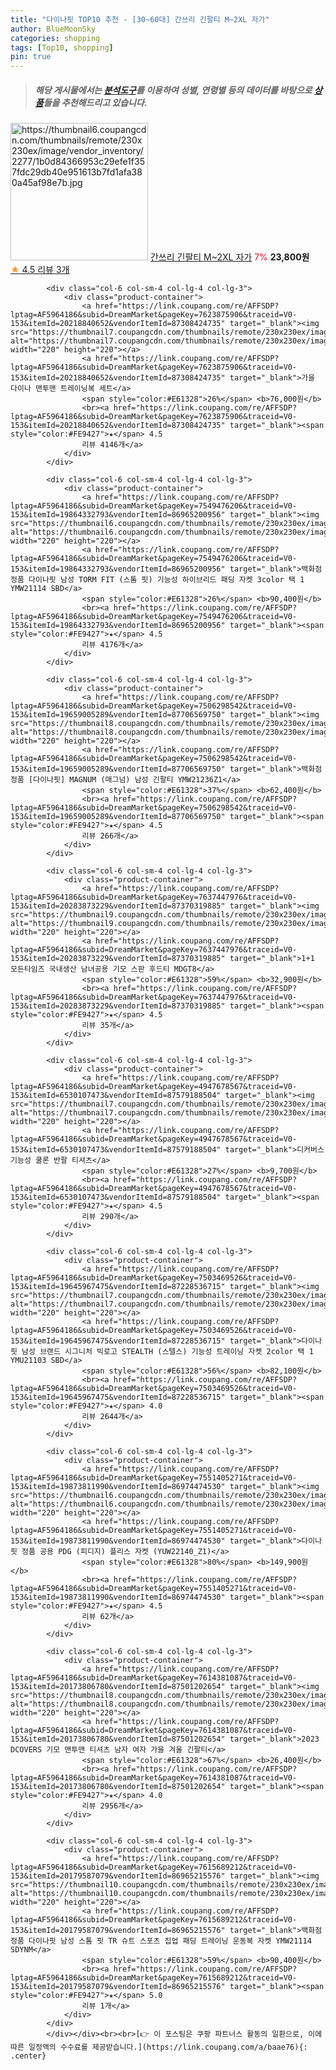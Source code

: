 ```yaml
---
title: "다이나핏 TOP10 추천 - [30~60대] 간쓰리 긴팔티 M~2XL 자가"
author: BlueMoonSky
categories: shopping
tags: [Top10, shopping]
pin: true
---
```


> ##### 해당 게시물에서는 [**분석도구**](https://itemscout.io/)를 이용하여 **성별**, **연령별** 등의 데이터를 바탕으로 [**상품**](https://link.coupang.com/a/baae76)들을 추천해드리고 있습니다.
<div class="container"><div class="row">
            <div class="col-6 col-sm-4 col-lg-4 col-lg-3">
                <div class="product-container">
                    <a href="https://link.coupang.com/re/AFFSDP?lptag=AF5964186&subid=DreamMarket&pageKey=134588693&traceid=V0-153&itemId=395265921&vendorItemId=3962224101" target="_blank"><img src="https://thumbnail6.coupangcdn.com/thumbnails/remote/230x230ex/image/vendor_inventory/2277/1b0d84366953c29efe1f357fdc29db40e951613b7fd1afa380a45af98e7b.jpg" alt="https://thumbnail6.coupangcdn.com/thumbnails/remote/230x230ex/image/vendor_inventory/2277/1b0d84366953c29efe1f357fdc29db40e951613b7fd1afa380a45af98e7b.jpg" width="220" height="220"></a>
                    <a href="https://link.coupang.com/re/AFFSDP?lptag=AF5964186&subid=DreamMarket&pageKey=134588693&traceid=V0-153&itemId=395265921&vendorItemId=3962224101" target="_blank">간쓰리 긴팔티 M~2XL 자가</a>
                    <span style="color:#E61328">7%</span> <b>23,800원</b>
                    <br><a href="https://link.coupang.com/re/AFFSDP?lptag=AF5964186&subid=DreamMarket&pageKey=134588693&traceid=V0-153&itemId=395265921&vendorItemId=3962224101" target="_blank"><span style="color:#FE9427">★</span> 4.5
                    리뷰 3개</a>
                </div>
            </div>
            
            <div class="col-6 col-sm-4 col-lg-4 col-lg-3">
                <div class="product-container">
                    <a href="https://link.coupang.com/re/AFFSDP?lptag=AF5964186&subid=DreamMarket&pageKey=7623875906&traceid=V0-153&itemId=20218840652&vendorItemId=87308424735" target="_blank"><img src="https://thumbnail7.coupangcdn.com/thumbnails/remote/230x230ex/image/vendor_inventory/1d59/2fdb637398b856f07ad8c6146b1864737b603ab51c7327dc7333e87aa764.jpg" alt="https://thumbnail7.coupangcdn.com/thumbnails/remote/230x230ex/image/vendor_inventory/1d59/2fdb637398b856f07ad8c6146b1864737b603ab51c7327dc7333e87aa764.jpg" width="220" height="220"></a>
                    <a href="https://link.coupang.com/re/AFFSDP?lptag=AF5964186&subid=DreamMarket&pageKey=7623875906&traceid=V0-153&itemId=20218840652&vendorItemId=87308424735" target="_blank">가을 다이나 맨투맨 트레이닝복 세트</a>
                    <span style="color:#E61328">26%</span> <b>76,000원</b>
                    <br><a href="https://link.coupang.com/re/AFFSDP?lptag=AF5964186&subid=DreamMarket&pageKey=7623875906&traceid=V0-153&itemId=20218840652&vendorItemId=87308424735" target="_blank"><span style="color:#FE9427">★</span> 4.5
                    리뷰 4146개</a>
                </div>
            </div>
            
            <div class="col-6 col-sm-4 col-lg-4 col-lg-3">
                <div class="product-container">
                    <a href="https://link.coupang.com/re/AFFSDP?lptag=AF5964186&subid=DreamMarket&pageKey=7549476206&traceid=V0-153&itemId=19864332793&vendorItemId=86965200956" target="_blank"><img src="https://thumbnail6.coupangcdn.com/thumbnails/remote/230x230ex/image/vendor_inventory/fcc4/d9449cbc7b7e5dab9b7130965d4dddaeeedc3206ab0ad27462911bf7fa3f.jpg" alt="https://thumbnail6.coupangcdn.com/thumbnails/remote/230x230ex/image/vendor_inventory/fcc4/d9449cbc7b7e5dab9b7130965d4dddaeeedc3206ab0ad27462911bf7fa3f.jpg" width="220" height="220"></a>
                    <a href="https://link.coupang.com/re/AFFSDP?lptag=AF5964186&subid=DreamMarket&pageKey=7549476206&traceid=V0-153&itemId=19864332793&vendorItemId=86965200956" target="_blank">백화점 정품 다이나핏 남성 TORM FIT (스톰 핏) 기능성 하이브리드 패딩 자켓 3color 택 1 YMW21114 SBD</a>
                    <span style="color:#E61328">26%</span> <b>90,400원</b>
                    <br><a href="https://link.coupang.com/re/AFFSDP?lptag=AF5964186&subid=DreamMarket&pageKey=7549476206&traceid=V0-153&itemId=19864332793&vendorItemId=86965200956" target="_blank"><span style="color:#FE9427">★</span> 4.5
                    리뷰 4176개</a>
                </div>
            </div>
            
            <div class="col-6 col-sm-4 col-lg-4 col-lg-3">
                <div class="product-container">
                    <a href="https://link.coupang.com/re/AFFSDP?lptag=AF5964186&subid=DreamMarket&pageKey=7506298542&traceid=V0-153&itemId=19659005289&vendorItemId=87706569750" target="_blank"><img src="https://thumbnail8.coupangcdn.com/thumbnails/remote/230x230ex/image/vendor_inventory/8e04/b37520e76c88478a900fc0c3ed7d66fc6f77ef4b7afe3f28486e968acd93.jpg" alt="https://thumbnail8.coupangcdn.com/thumbnails/remote/230x230ex/image/vendor_inventory/8e04/b37520e76c88478a900fc0c3ed7d66fc6f77ef4b7afe3f28486e968acd93.jpg" width="220" height="220"></a>
                    <a href="https://link.coupang.com/re/AFFSDP?lptag=AF5964186&subid=DreamMarket&pageKey=7506298542&traceid=V0-153&itemId=19659005289&vendorItemId=87706569750" target="_blank">백화점 정품 [다이나핏] MAGNUM (매그넘) 남성 긴팔티 YMW21236Z1</a>
                    <span style="color:#E61328">37%</span> <b>62,400원</b>
                    <br><a href="https://link.coupang.com/re/AFFSDP?lptag=AF5964186&subid=DreamMarket&pageKey=7506298542&traceid=V0-153&itemId=19659005289&vendorItemId=87706569750" target="_blank"><span style="color:#FE9427">★</span> 4.5
                    리뷰 266개</a>
                </div>
            </div>
            
            <div class="col-6 col-sm-4 col-lg-4 col-lg-3">
                <div class="product-container">
                    <a href="https://link.coupang.com/re/AFFSDP?lptag=AF5964186&subid=DreamMarket&pageKey=7637447976&traceid=V0-153&itemId=20283873229&vendorItemId=87370319885" target="_blank"><img src="https://thumbnail9.coupangcdn.com/thumbnails/remote/230x230ex/image/vendor_inventory/d112/62ae0908dc3d3fefdaffeda16a5f99431a491dc50df7fd74fbaa70383a54.jpg" alt="https://thumbnail9.coupangcdn.com/thumbnails/remote/230x230ex/image/vendor_inventory/d112/62ae0908dc3d3fefdaffeda16a5f99431a491dc50df7fd74fbaa70383a54.jpg" width="220" height="220"></a>
                    <a href="https://link.coupang.com/re/AFFSDP?lptag=AF5964186&subid=DreamMarket&pageKey=7637447976&traceid=V0-153&itemId=20283873229&vendorItemId=87370319885" target="_blank">1+1 모든타임즈 국내생산 남녀공용 기모 스판 후드티 MDGT8</a>
                    <span style="color:#E61328">59%</span> <b>32,900원</b>
                    <br><a href="https://link.coupang.com/re/AFFSDP?lptag=AF5964186&subid=DreamMarket&pageKey=7637447976&traceid=V0-153&itemId=20283873229&vendorItemId=87370319885" target="_blank"><span style="color:#FE9427">★</span> 4.5
                    리뷰 35개</a>
                </div>
            </div>
            
            <div class="col-6 col-sm-4 col-lg-4 col-lg-3">
                <div class="product-container">
                    <a href="https://link.coupang.com/re/AFFSDP?lptag=AF5964186&subid=DreamMarket&pageKey=4947678567&traceid=V0-153&itemId=6530107473&vendorItemId=87579188504" target="_blank"><img src="https://thumbnail7.coupangcdn.com/thumbnails/remote/230x230ex/image/vendor_inventory/4d50/2f2d0f4ee693aa811b46a45d521314d941125a97cc2455c5f7192ef5f84e.jpg" alt="https://thumbnail7.coupangcdn.com/thumbnails/remote/230x230ex/image/vendor_inventory/4d50/2f2d0f4ee693aa811b46a45d521314d941125a97cc2455c5f7192ef5f84e.jpg" width="220" height="220"></a>
                    <a href="https://link.coupang.com/re/AFFSDP?lptag=AF5964186&subid=DreamMarket&pageKey=4947678567&traceid=V0-153&itemId=6530107473&vendorItemId=87579188504" target="_blank">디커버스 기능성 쿨론 반팔 티셔츠</a>
                    <span style="color:#E61328">27%</span> <b>9,700원</b>
                    <br><a href="https://link.coupang.com/re/AFFSDP?lptag=AF5964186&subid=DreamMarket&pageKey=4947678567&traceid=V0-153&itemId=6530107473&vendorItemId=87579188504" target="_blank"><span style="color:#FE9427">★</span> 4.5
                    리뷰 290개</a>
                </div>
            </div>
            
            <div class="col-6 col-sm-4 col-lg-4 col-lg-3">
                <div class="product-container">
                    <a href="https://link.coupang.com/re/AFFSDP?lptag=AF5964186&subid=DreamMarket&pageKey=7503469526&traceid=V0-153&itemId=19645967475&vendorItemId=87228536715" target="_blank"><img src="https://thumbnail7.coupangcdn.com/thumbnails/remote/230x230ex/image/vendor_inventory/51e2/1c02bae07b5fb6a9c263e33654d154a70b0119b37880a7d7d4d777ade4e7.jpg" alt="https://thumbnail7.coupangcdn.com/thumbnails/remote/230x230ex/image/vendor_inventory/51e2/1c02bae07b5fb6a9c263e33654d154a70b0119b37880a7d7d4d777ade4e7.jpg" width="220" height="220"></a>
                    <a href="https://link.coupang.com/re/AFFSDP?lptag=AF5964186&subid=DreamMarket&pageKey=7503469526&traceid=V0-153&itemId=19645967475&vendorItemId=87228536715" target="_blank">다이나핏 남성 브랜드 시그니처 빅로고 STEALTH (스텔스) 기능성 트레이닝 자켓 2color 택 1 YMU21103 SBD</a>
                    <span style="color:#E61328">56%</span> <b>82,100원</b>
                    <br><a href="https://link.coupang.com/re/AFFSDP?lptag=AF5964186&subid=DreamMarket&pageKey=7503469526&traceid=V0-153&itemId=19645967475&vendorItemId=87228536715" target="_blank"><span style="color:#FE9427">★</span> 4.0
                    리뷰 2644개</a>
                </div>
            </div>
            
            <div class="col-6 col-sm-4 col-lg-4 col-lg-3">
                <div class="product-container">
                    <a href="https://link.coupang.com/re/AFFSDP?lptag=AF5964186&subid=DreamMarket&pageKey=7551405271&traceid=V0-153&itemId=19873811990&vendorItemId=86974474530" target="_blank"><img src="https://thumbnail6.coupangcdn.com/thumbnails/remote/230x230ex/image/vendor_inventory/6378/6b1537f21f6bddb6443b3b9b0eff95d112648f86b2ac9484327c9665826c.jpg" alt="https://thumbnail6.coupangcdn.com/thumbnails/remote/230x230ex/image/vendor_inventory/6378/6b1537f21f6bddb6443b3b9b0eff95d112648f86b2ac9484327c9665826c.jpg" width="220" height="220"></a>
                    <a href="https://link.coupang.com/re/AFFSDP?lptag=AF5964186&subid=DreamMarket&pageKey=7551405271&traceid=V0-153&itemId=19873811990&vendorItemId=86974474530" target="_blank">다이나핏 정품 공용 PDG (피디지) 플리스 자켓 (YUW22140_Z1)</a>
                    <span style="color:#E61328">80%</span> <b>149,900원</b>
                    <br><a href="https://link.coupang.com/re/AFFSDP?lptag=AF5964186&subid=DreamMarket&pageKey=7551405271&traceid=V0-153&itemId=19873811990&vendorItemId=86974474530" target="_blank"><span style="color:#FE9427">★</span> 4.5
                    리뷰 62개</a>
                </div>
            </div>
            
            <div class="col-6 col-sm-4 col-lg-4 col-lg-3">
                <div class="product-container">
                    <a href="https://link.coupang.com/re/AFFSDP?lptag=AF5964186&subid=DreamMarket&pageKey=7614381087&traceid=V0-153&itemId=20173806780&vendorItemId=87501202654" target="_blank"><img src="https://thumbnail8.coupangcdn.com/thumbnails/remote/230x230ex/image/vendor_inventory/e73a/d9fc60182ac55e6dd600ffe4120965af519f971219f1aee4a446b54dd259.jpg" alt="https://thumbnail8.coupangcdn.com/thumbnails/remote/230x230ex/image/vendor_inventory/e73a/d9fc60182ac55e6dd600ffe4120965af519f971219f1aee4a446b54dd259.jpg" width="220" height="220"></a>
                    <a href="https://link.coupang.com/re/AFFSDP?lptag=AF5964186&subid=DreamMarket&pageKey=7614381087&traceid=V0-153&itemId=20173806780&vendorItemId=87501202654" target="_blank">2023 DCOVERS 기모 맨투맨 티셔츠 남자 여자 가을 겨울 긴팔티</a>
                    <span style="color:#E61328">67%</span> <b>26,400원</b>
                    <br><a href="https://link.coupang.com/re/AFFSDP?lptag=AF5964186&subid=DreamMarket&pageKey=7614381087&traceid=V0-153&itemId=20173806780&vendorItemId=87501202654" target="_blank"><span style="color:#FE9427">★</span> 4.0
                    리뷰 2956개</a>
                </div>
            </div>
            
            <div class="col-6 col-sm-4 col-lg-4 col-lg-3">
                <div class="product-container">
                    <a href="https://link.coupang.com/re/AFFSDP?lptag=AF5964186&subid=DreamMarket&pageKey=7615689212&traceid=V0-153&itemId=20179587079&vendorItemId=86965215576" target="_blank"><img src="https://thumbnail10.coupangcdn.com/thumbnails/remote/230x230ex/image/vendor_inventory/b249/d5176042ba7e38074d625d3ea0c6f48d4e20eb65b5ff0a55103d1b4ea1bb.jpg" alt="https://thumbnail10.coupangcdn.com/thumbnails/remote/230x230ex/image/vendor_inventory/b249/d5176042ba7e38074d625d3ea0c6f48d4e20eb65b5ff0a55103d1b4ea1bb.jpg" width="220" height="220"></a>
                    <a href="https://link.coupang.com/re/AFFSDP?lptag=AF5964186&subid=DreamMarket&pageKey=7615689212&traceid=V0-153&itemId=20179587079&vendorItemId=86965215576" target="_blank">백화점 정품 다이나핏 남성 스톰 핏 TR 슈트 스포츠 집업 패딩 트레이닝 운동복 자켓 YMW21114 SDYNM</a>
                    <span style="color:#E61328">59%</span> <b>90,400원</b>
                    <br><a href="https://link.coupang.com/re/AFFSDP?lptag=AF5964186&subid=DreamMarket&pageKey=7615689212&traceid=V0-153&itemId=20179587079&vendorItemId=86965215576" target="_blank"><span style="color:#FE9427">★</span> 5.0
                    리뷰 1개</a>
                </div>
            </div>
            </div></div><br><br>[👉 이 포스팅은 쿠팡 파트너스 활동의 일환으로, 이에 따른 일정액의 수수료를 제공받습니다.](https://link.coupang.com/a/baae76){: .center}